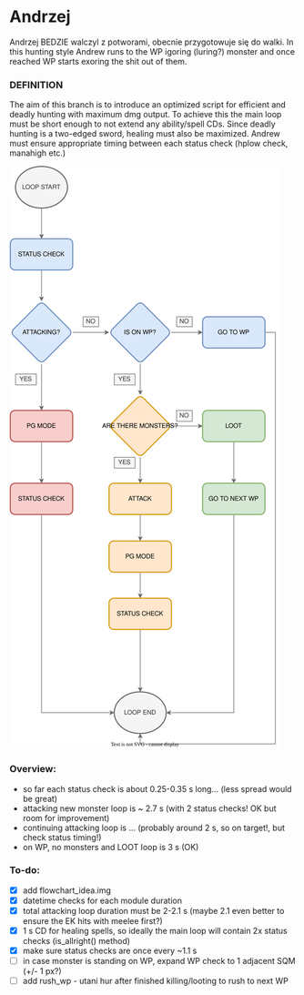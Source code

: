# Andrzej
Andrzej BEDZIE walczyl z potworami, obecnie przygotowuje się do walki. In this hunting style Andrew runs to the WP igoring (luring?) monster and once reached WP starts exoring the shit out of them.
### DEFINITION #
The aim of this branch is to introduce an optimized script for efficient and deadly hunting with maximum dmg output.
To achieve this the main loop must be short enough to not extend any ability/spell CDs.
Since deadly hunting is a two-edged sword, healing must also be maximized. 
Andrew must ensure appropriate timing between each status check (hplow check, manahigh etc.)

![](src/img/updated_flowchart.svg)

### Overview:
- so far each status check is about 0.25-0.35 s long... (less spread would be great)
- attacking new monster loop is ~ 2.7 s (with 2 status checks! OK but room for improvement)
- continuing attacking loop is ... (probably around 2 s, so on target!, but check status timing!)
- on WP, no monsters and LOOT loop is 3 s (OK)
 
### To-do:
- [x] add flowchart_idea.img
- [x] datetime checks for each module duration
- [x] total attacking loop duration must be 2-2.1 s (maybe 2.1 even better to ensure the EK hits with meelee first?)
- [x] 1 s CD for healing spells, so ideally the main loop will contain 2x status checks (is_allright() method)
- [x] make sure status checks are once every ~1.1 s
- [ ] in case monster is standing on WP, expand WP check to 1 adjacent SQM (+/- 1 px?)
- [ ] add rush_wp - utani hur after finished killing/looting to rush to next WP
